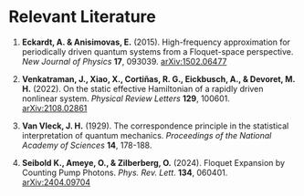 # Relevant Literature

1. **Eckardt, A. & Anisimovas, E.** (2015). High-frequency approximation for periodically driven quantum systems from a Floquet-space perspective. *New Journal of Physics* **17**, 093039. [arXiv:1502.06477](https://arxiv.org/abs/1502.06477)

2. **Venkatraman, J., Xiao, X., Cortiñas, R. G., Eickbusch, A., & Devoret, M. H.** (2022). On the static effective Hamiltonian of a rapidly driven nonlinear system. *Physical Review Letters* **129**, 100601. [arXiv:2108.02861](https://arxiv.org/abs/2108.02861)

3. **Van Vleck, J. H.** (1929). The correspondence principle in the statistical interpretation of quantum mechanics. *Proceedings of the National Academy of Sciences* **14**, 178-188.
  
4. **Seibold K., Ameye, O., & Zilberberg, O.** (2024). Floquet Expansion by Counting Pump Photons. *Phys. Rev. Lett*. **134**, 060401. [arXiv:2404.09704](https://arxiv.org/abs/2404.09704)

